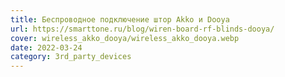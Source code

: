 ```yaml
---
title: Беспроводное подключение штор Akko и Dooya
url: https://smarttone.ru/blog/wiren-board-rf-blinds-dooya/
cover: wireless_akko_dooya/wireless_akko_dooya.webp
date: 2022-03-24
category: 3rd_party_devices
---
```

